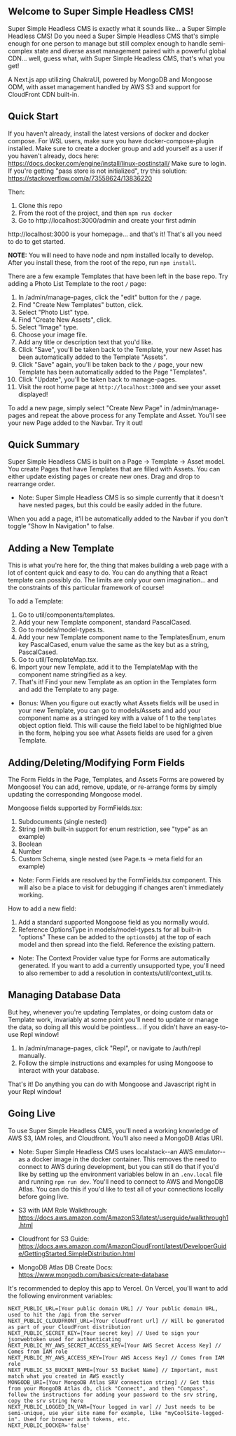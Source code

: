 ## Welcome to Super Simple Headless CMS!

Super Simple Headless CMS is exactly what it sounds like... a Super Simple Headless CMS! Do you need a Super Simple Headless CMS that's simple enough for one person to manage but still complex enough to handle
semi-complex state and diverse asset management paired with a powerful global CDN... well, guess what, with Super Simple Headless CMS, that's what you get!

A Next.js app utilizing ChakraUI, powered by MongoDB and Mongoose ODM, with asset management handled by AWS S3 and support for CloudFront CDN built-in.

## Quick Start

If you haven't already, install the latest versions of docker and docker compose.
For WSL users, make sure you have docker-compose-plugin installed. Make sure to create a docker group and add yourself as a user if you haven't already, docs here: https://docs.docker.com/engine/install/linux-postinstall/ Make sure to login. If you're getting "pass store is not initialized", try this solution: https://stackoverflow.com/a/73558624/13836220 

Then:

1. Clone this repo
3. From the root of the project, and then `npm run docker`
4. Go to http://localhost:3000/admin and create your first admin

http://localhost:3000 is your homepage... and that's it! That's all you need to do to get started.

**NOTE:** You will need to have node and npm installed locally to develop. After you install these, from the root of the repo, run `npm install`.

There are a few example Templates that have been left in the base repo. Try adding a Photo List Template to the root `/` page:
1. In /admin/manage-pages, click the "edit" button for the `/` page.
2. Find "Create New Templates" button, click.
3. Select "Photo List" type.
4. Find "Create New Assets", click.
5. Select "Image" type.
6. Choose your image file.
7. Add any title or description text that you'd like.
8. Click "Save", you'll be taken back to the Template, your new Asset has been automatically added to the Template "Assets".
9. Click "Save" again, you'll be taken back to the `/` page, your new Template has been automatically added to the Page "Templates".
10. Click "Update", you'll be taken back to manage-pages.
11. Visit the root home page at `http://localhost:3000` and see your asset displayed!

To add a new page, simply select "Create New Page" in /admin/manage-pages and repeat the above process for any Template and Asset. You'll see your new Page added to the Navbar. Try it out!

## Quick Summary

Super Simple Headless CMS is built on a Page -> Template -> Asset model. You create Pages that have Templates that are filled with Assets. You can either
update existing pages or create new ones. Drag and drop to rearrange order.

- Note: Super Simple Headless CMS is so simple currently that it doesn't have nested pages, but this could be easily added in the future.

When you add a page, it'll be automatically added to the Navbar if you don't toggle "Show In Navigation" to false.

## Adding a New Template

This is what you're here for, the thing that makes building a web page with a lot of content quick and easy to do. You can do anything that a React template
can possibly do. The limits are only your own imagination... and the constraints of this particular framework of course!

To add a Template:

1. Go to util/components/templates.
2. Add your new Template component, standard PascalCased.
3. Go to models/model-types.ts.
4. Add your new Template component name to the TemplatesEnum, enum key PascalCased, enum value the same as the key but as a string, PascalCased.
5. Go to util/TemplateMap.tsx.
6. Import your new Template, add it to the TemplateMap with the component name stringified as a key.
7. That's it! Find your new Template as an option in the Templates form and add the Template to any page.

- Bonus: When you figure out exactly what Assets fields will be used in your new Template, you can go to models/Assets and add your component name as a stringed key with a value of 1 to the `templates` object option field. This will cause the field label to be highlighted blue in the form, helping you see what Assets fields are used for a given Template.

## Adding/Deleting/Modifying Form Fields

The Form Fields in the Page, Templates, and Assets Forms are powered by Mongoose! You can add, remove, update, or re-arrange forms by simply
updating the corresponding Mongoose model.

Mongoose fields supported by FormFields.tsx:
1. Subdocuments (single nested)
2. String (with built-in support for enum restriction, see "type" as an example)
3. Boolean
4. Number
5. Custom Schema, single nested (see Page.ts -> meta field for an example)

- Note: Form Fields are resolved by the FormFields.tsx component. This will also be a place to visit for debugging if changes aren't immediately working.

How to add a new field:
1. Add a standard supported Mongoose field as you normally would.
2. Reference OptionsType in models/model-types.ts for all built-in "options" These can be added to the `optionsObj` at the top of each model and then spread into the field. Reference the existing pattern.

- Note: The Context Provider value type for Forms are automatically generated. If you want to add a currently unsupported type, you'll need to also remember to add a resolution in contexts/util/context_util.ts.

## Managing Database Data

But hey, whenever you're updating Templates, or doing custom data or Template work, invariably at some point you'll need to update or manage the data, so doing all this would be pointless... if you didn't have
an easy-to-use Repl window!

1. In /admin/manage-pages, click "Repl", or navigate to /auth/repl manually.
2. Follow the simple instructions and examples for using Mongoose to interact with your database.

That's it! Do anything you can do with Mongoose and Javascript right in your Repl window!

## Going Live

To use Super Simple Headless CMS, you'll need a working knowledge of AWS S3, IAM roles, and Cloudfront. You'll also need a MongoDB Atlas URI.

- Note: Super Simple Headless CMS uses localstack--an AWS emulator--as a docker image in the docker container. This removes the need to connect to AWS during development, but you can still do that if you'd like by setting up the environment variables below in an `.env.local` file and running `npm run dev`. You'll need to connect to AWS and MongoDB Atlas. You can do this if you'd like to test all of your connections locally before going live.

- S3 with IAM Role Walkthrough: https://docs.aws.amazon.com/AmazonS3/latest/userguide/walkthrough1.html
- Cloudfront for S3 Guide: https://docs.aws.amazon.com/AmazonCloudFront/latest/DeveloperGuide/GettingStarted.SimpleDistribution.html
- MongoDB Atlas DB Create Docs: https://www.mongodb.com/basics/create-database

It's recommended to deploy this app to Vercel. On Vercel, you'll want to add the following environment variables:

```
NEXT_PUBLIC_URL=[Your public domain URL] // Your public domain URL, used to hit the /api from the server
NEXT_PUBLIC_CLOUDFRONT_URL=[Your cloudfront url] // Will be generated as part of your CloudFront distribution
NEXT_PUBLIC_SECRET_KEY=[Your secret key] // Used to sign your jsonwebtoken used for authenticating
NEXT_PUBLIC_MY_AWS_SECRET_ACCESS_KEY=[Your AWS Secret Access Key] // Comes from IAM role
NEXT_PUBLIC_MY_AWS_ACCESS_KEY=[Your AWS Access Key] // Comes from IAM role
NEXT_PUBLIC_S3_BUCKET_NAME=[Your S3 Bucket Name] // Important, must match what you created in AWS exactly
MONGODB_URI=[Your MongoDB Atlas SRV connection string] // Get this from your MongoDB Atlas db, click "Connect", and then "Compass", follow the instructions for adding your password to the srv string, copy the srv string here
NEXT_PUBLIC_LOGGED_IN_VAR=[Your logged in var] // Just needs to be semi-unique, use your site name for example, like "myCoolSite-logged-in". Used for browser auth tokens, etc.
NEXT_PUBLIC_DOCKER='false'
```

